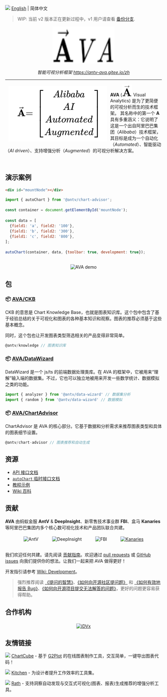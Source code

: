 <img src="https://gw.alipayobjects.com/zos/antfincdn/R8sN%24GNdh6/language.svg" width="18"> [English](../README.md) | 简体中文

> WIP: 当前 v2 版本正在更新过程中，v1 用户请查看 [备份分支](https://github.com/antvis/AVA/tree/v1).


<div align="center">
  <img width="200" height="120" src="../common/img/logo.svg" alt="AVA logo">
</div>

<div align="center">

<i>智能可视分析框架</i>
<i><a href="https://antv-ava.gitee.io/zh">https://antv-ava.gitee.io/zh</a></i>

</div>

----

<a href="https://ava.antv.vision"><img src="../common/img/vectorA.svg" align="left" hspace="10" vspace="6"></a>

**AVA** (![AVA logo](../common/img/vectorASymbol.svg) Visual Analytics) 是为了更简便的可视分析而生的技术框架。 其名称中的第一个 **A** 具有多重涵义：它说明了这是一个出自阿里巴巴集团（*Alibaba*）技术框架，其目标是成为一个自动化（*Automated*）、智能驱动（*AI driven*）、支持增强分析（*Augmented*）的可视分析解决方案。

<br />

## 演示案例

```html
<div id="mountNode"></div>
```

```js
import { autoChart } from '@antv/chart-advisor';

const container = document.getElementById('mountNode');

const data = [
  {field1: 'a', field2: '100'},
  {field1: 'b', field2: '300'},
  {field1: 'c', field2: '800'},
];

autoChart(container, data, {toolbar: true, development: true});
```

<br>

<div align="center">
  <img src="https://gw.alipayobjects.com/zos/antfincdn/QTJPYXJpjW/avademo.gif" alt="AVA demo">
</div>

## 包

### 📦 [AVA/CKB](https://github.com/antvis/AVA/blob/master/packages/knowledge/zh-CN/README.zh-CN.md)

CKB 的意思是 Chart Knowledge Base，也就是图表知识库。这个包中包含了基于经验总结的关于可视化和图表的各种基本知识和观察。图表的推荐必须基于这些基本概念。

同时，这个包也让开发图表类型筛选相关的产品变得非常简单。

```js
@antv/knowledge // 图表知识库
```

### 📦 [AVA/DataWizard](https://github.com/antvis/AVA/blob/master/packages/data-wizard/zh-CN/README.zh-CN.md)

DataWizard 是一个 js/ts 的前端数据处理类库。在 AVA 的框架中，它被用来“理解”输入端的数据集。不过，它也可以独立地被用来开发一些数学统计、数据模拟之类的功能。

```js
import { analyzer } from '@antv/data-wizard' // 数据集分析
import { random } from '@antv/data-wizard' // 数据模拟
```

### 📦 [AVA/ChartAdvisor](https://github.com/antvis/AVA/blob/master/packages/chart-advisor/zh-CN/README.zh-CN.md)

ChartAdvisor 是 AVA 的核心部分。它基于数据和分析需求来推荐图表类型和具体的图表细节设置。

```js
@antv/chart-advisor // 图表推荐和自动生成
```

## 资源

* [API 接口文档](../docs/api/index.md)
* [`autoChart` 临时接口文档](API.zh-CN.md)
* [教程示例](EXAMPLES.zh-CN.md)
* [Wiki 百科](https://github.com/antvis/AVA/wiki)

## 贡献

**AVA** 由蚂蚁金服 **AntV** & **DeepInsight**、新零售技术事业群 **FBI**、盒马 **Kanaries** 等阿里巴巴集团内多个核心数可视化技术和产品团队联合共建。

<div align="center">
  <img src="https://gw.alipayobjects.com/zos/antfincdn/Qv%24T%24KQJpx/19199542.png" alt="AntV" width="60" align="middle" hspace="20">
  <img src="https://gw.alipayobjects.com/zos/antfincdn/1V8%24AMxRRy/3794630be86d8bb484b9a86f8aead2d1.jpg" alt="DeepInsight" width="180" align="middle" hspace="20">
  <img src="https://gw.alipayobjects.com/zos/antfincdn/dDCkaw%26DcH/TB1HVktD9tYBeNjSspkXXbU8VXa-120-60.svg" alt="FBI" width="100" align="middle" hspace="20">
  <a href="https://github.com/Kanaries"><img src="https://gw.alipayobjects.com/zos/antfincdn/lwdITX3bOY/d398c9ee92e4e79a4ea92e7a24b166fe.jpg" alt="Kanaries" width="180" align="middle" hspace="20"></a>
</div>
<br>

我们欢迎任何共建。请先阅读 [贡献指南](./CONTRIBUTING.zh-CN.md)。欢迎通过 [pull requests](https://github.com/antvis/AVA/pulls) 或 [GitHub issues](https://github.com/antvis/AVA/issues) 向我们提供你的想法。让我们一起来把 AVA 做得更好！

开发指引请参考 [Wiki: Development](https://github.com/antvis/AVA/wiki/Development)。

> 强烈推荐阅读 [《提问的智慧》](https://github.com/ryanhanwu/How-To-Ask-Questions-The-Smart-Way)、[《如何向开源社区提问题》](https://github.com/seajs/seajs/issues/545) 和 [《如何有效地报告 Bug》](http://www.chiark.greenend.org.uk/%7Esgtatham/bugs-cn.html)、[《如何向开源项目提交无法解答的问题》](https://zhuanlan.zhihu.com/p/25795393)，更好的问题更容易获得帮助。

## 合作机构

<div align="center">
  <a href="https://idvxlab.com/"><img src="https://gw.alipayobjects.com/zos/antfincdn/rxgntN5msN/idvx.png" alt="iDVx" width="140" align="middle" hspace="20"></a>
</div>

## 友情链接

<img src="https://gw.alipayobjects.com/zos/antfincdn/1yMwFkBvyV/chartcube-logo-cube.svg" width="18"> [ChartCube](https://chartcube.alipay.com/) - 基于 [G2Plot](https://github.com/antvis/G2Plot) 的在线图表制作工具，交互简单，一键导出图表代码！

<img src="https://gw.alipayobjects.com/zos/antfincdn/qxCT7b6aLE/LFooOLwmxGLsltmUjTAP.svg" width="18"> [Kitchen](https://kitchen.alipay.com/) - 为设计者提升工作效率的工具集。

<img src="https://ch-resources.oss-cn-shanghai.aliyuncs.com/images/kanaries-circular.png" width="18"> [Rath](https://github.com/Kanaries/Rath) - 支持洞察自动发现与交互式可视化(图表、报表)生成推荐的增强分析工具。
